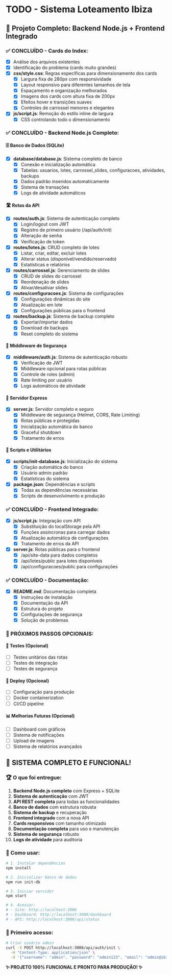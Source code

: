 # TODO - Sistema Loteamento Ibiza

## 🎯 Projeto Completo: Backend Node.js + Frontend Integrado

### ✅ CONCLUÍDO - Cards do Index:
- [x] Análise dos arquivos existentes
- [x] Identificação do problema (cards muito grandes)
- [x] **css/style.css**: Regras específicas para dimensionamento dos cards
  - [x] Largura fixa de 280px com responsividade
  - [x] Layout responsivo para diferentes tamanhos de tela
  - [x] Espaçamento e organização melhorados
  - [x] Imagens dos cards com altura fixa de 200px
  - [x] Efeitos hover e transições suaves
  - [x] Controles de carrossel menores e elegantes
- [x] **js/script.js**: Remoção do estilo inline de largura
  - [x] CSS controlando todo o dimensionamento

### ✅ CONCLUÍDO - Backend Node.js Completo:

#### 🗄️ Banco de Dados (SQLite)
- [x] **database/database.js**: Sistema completo de banco
  - [x] Conexão e inicialização automática
  - [x] Tabelas: usuarios, lotes, carrossel_slides, configuracoes, atividades, backups
  - [x] Dados padrão inseridos automaticamente
  - [x] Sistema de transações
  - [x] Logs de atividade automáticos

#### 🛣️ Rotas da API
- [x] **routes/auth.js**: Sistema de autenticação completo
  - [x] Login/logout com JWT
  - [x] Registro de primeiro usuário (/api/auth/init)
  - [x] Alteração de senha
  - [x] Verificação de token
- [x] **routes/lotes.js**: CRUD completo de lotes
  - [x] Listar, criar, editar, excluir lotes
  - [x] Alterar status (disponível/vendido/reservado)
  - [x] Estatísticas e relatórios
- [x] **routes/carrossel.js**: Gerenciamento de slides
  - [x] CRUD de slides do carrossel
  - [x] Reordenação de slides
  - [x] Ativar/desativar slides
- [x] **routes/configuracoes.js**: Sistema de configurações
  - [x] Configurações dinâmicas do site
  - [x] Atualização em lote
  - [x] Configurações públicas para o frontend
- [x] **routes/backup.js**: Sistema de backup completo
  - [x] Exportar/importar dados
  - [x] Download de backups
  - [x] Reset completo do sistema

#### 🔐 Middleware de Segurança
- [x] **middleware/auth.js**: Sistema de autenticação robusto
  - [x] Verificação de JWT
  - [x] Middleware opcional para rotas públicas
  - [x] Controle de roles (admin)
  - [x] Rate limiting por usuário
  - [x] Logs automáticos de atividade

#### 🚀 Servidor Express
- [x] **server.js**: Servidor completo e seguro
  - [x] Middleware de segurança (Helmet, CORS, Rate Limiting)
  - [x] Rotas públicas e protegidas
  - [x] Inicialização automática do banco
  - [x] Graceful shutdown
  - [x] Tratamento de erros

#### 📜 Scripts e Utilitários
- [x] **scripts/init-database.js**: Inicialização do sistema
  - [x] Criação automática do banco
  - [x] Usuário admin padrão
  - [x] Estatísticas do sistema
- [x] **package.json**: Dependências e scripts
  - [x] Todas as dependências necessárias
  - [x] Scripts de desenvolvimento e produção

### ✅ CONCLUÍDO - Frontend Integrado:
- [x] **js/script.js**: Integração com API
  - [x] Substituição do localStorage pela API
  - [x] Funções assíncronas para carregar dados
  - [x] Atualização automática de configurações
  - [x] Tratamento de erros da API
- [x] **server.js**: Rotas públicas para o frontend
  - [x] /api/site-data para dados completos
  - [x] /api/lotes/public para lotes disponíveis
  - [x] /api/configuracoes/public para configurações

### ✅ CONCLUÍDO - Documentação:
- [x] **README.md**: Documentação completa
  - [x] Instruções de instalação
  - [x] Documentação da API
  - [x] Estrutura do projeto
  - [x] Configurações de segurança
  - [x] Solução de problemas

### 🔄 PRÓXIMOS PASSOS OPCIONAIS:

#### 🧪 Testes (Opcional)
- [ ] Testes unitários das rotas
- [ ] Testes de integração
- [ ] Testes de segurança

#### 🚀 Deploy (Opcional)
- [ ] Configuração para produção
- [ ] Docker containerization
- [ ] CI/CD pipeline

#### 📊 Melhorias Futuras (Opcional)
- [ ] Dashboard com gráficos
- [ ] Sistema de notificações
- [ ] Upload de imagens
- [ ] Sistema de relatórios avançados

## 🎉 SISTEMA COMPLETO E FUNCIONAL!

### 🏆 O que foi entregue:
1. **Backend Node.js completo** com Express + SQLite
2. **Sistema de autenticação** com JWT
3. **API REST completa** para todas as funcionalidades
4. **Banco de dados** com estrutura robusta
5. **Sistema de backup** e recuperação
6. **Frontend integrado** com a nova API
7. **Cards responsivos** com tamanho otimizado
8. **Documentação completa** para uso e manutenção
9. **Sistema de segurança** robusto
10. **Logs de atividade** para auditoria

### 🚀 Como usar:
```bash
# 1. Instalar dependências
npm install

# 2. Inicializar banco de dados
npm run init-db

# 3. Iniciar servidor
npm start

# 4. Acessar:
# - Site: http://localhost:3000
# - Dashboard: http://localhost:3000/dashboard
# - API: http://localhost:3000/api/status
```

### 🔐 Primeiro acesso:
```bash
# Criar usuário admin
curl -X POST http://localhost:3000/api/auth/init \
  -H "Content-Type: application/json" \
  -d '{"username": "admin", "password": "admin123", "email": "admin@ibiza.com"}'
```

**✨ PROJETO 100% FUNCIONAL E PRONTO PARA PRODUÇÃO! ✨**
